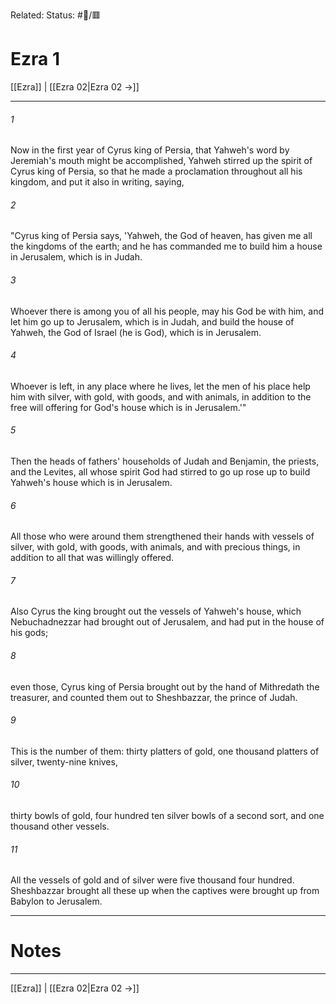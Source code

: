 Related:
Status: #📖/🟥
# Ezra 1

[[Ezra]] | [[Ezra 02|Ezra 02 →]]
***



###### 1 
Now in the first year of Cyrus king of Persia, that Yahweh's word by Jeremiah's mouth might be accomplished, Yahweh stirred up the spirit of Cyrus king of Persia, so that he made a proclamation throughout all his kingdom, and put it also in writing, saying, 

###### 2 
"Cyrus king of Persia says, 'Yahweh, the God of heaven, has given me all the kingdoms of the earth; and he has commanded me to build him a house in Jerusalem, which is in Judah. 

###### 3 
Whoever there is among you of all his people, may his God be with him, and let him go up to Jerusalem, which is in Judah, and build the house of Yahweh, the God of Israel (he is God), which is in Jerusalem. 

###### 4 
Whoever is left, in any place where he lives, let the men of his place help him with silver, with gold, with goods, and with animals, in addition to the free will offering for God's house which is in Jerusalem.'" 

###### 5 
Then the heads of fathers' households of Judah and Benjamin, the priests, and the Levites, all whose spirit God had stirred to go up rose up to build Yahweh's house which is in Jerusalem. 

###### 6 
All those who were around them strengthened their hands with vessels of silver, with gold, with goods, with animals, and with precious things, in addition to all that was willingly offered. 

###### 7 
Also Cyrus the king brought out the vessels of Yahweh's house, which Nebuchadnezzar had brought out of Jerusalem, and had put in the house of his gods; 

###### 8 
even those, Cyrus king of Persia brought out by the hand of Mithredath the treasurer, and counted them out to Sheshbazzar, the prince of Judah. 

###### 9 
This is the number of them: thirty platters of gold, one thousand platters of silver, twenty-nine knives, 

###### 10 
thirty bowls of gold, four hundred ten silver bowls of a second sort, and one thousand other vessels. 

###### 11 
All the vessels of gold and of silver were five thousand four hundred. Sheshbazzar brought all these up when the captives were brought up from Babylon to Jerusalem.

---
# Notes


***
[[Ezra]] | [[Ezra 02|Ezra 02 →]]
